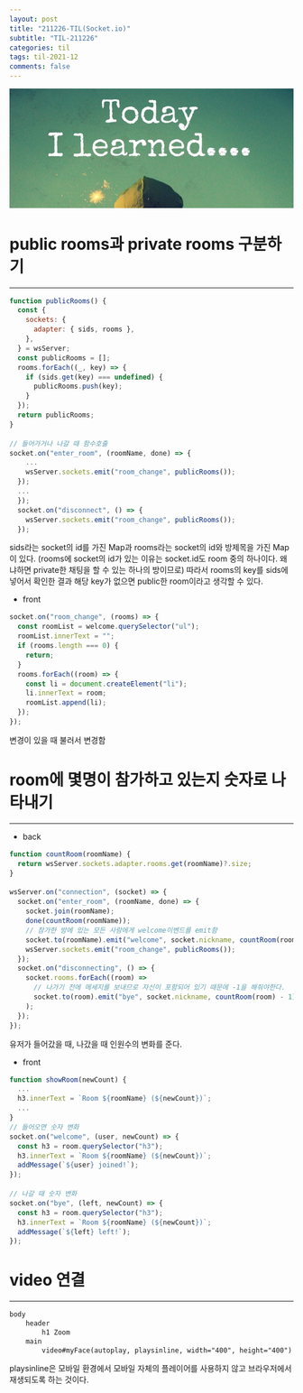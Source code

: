 ```yaml
---
layout: post
title: "211226-TIL(Socket.io)"
subtitle: "TIL-211226"
categories: til
tags: til-2021-12
comments: false
---
```


![1-1](/assets/img/TIL.jpeg)

# public rooms과 private rooms 구분하기

---

```js
function publicRooms() {
  const {
    sockets: {
      adapter: { sids, rooms },
    },
  } = wsServer;
  const publicRooms = [];
  rooms.forEach((_, key) => {
    if (sids.get(key) === undefined) {
      publicRooms.push(key);
    }
  });
  return publicRooms;
}

// 들어가거나 나갈 때 함수호출
socket.on("enter_room", (roomName, done) => {
    ...
    wsServer.sockets.emit("room_change", publicRooms());
  });
  ...
  });
  socket.on("disconnect", () => {
    wsServer.sockets.emit("room_change", publicRooms());
  });
```

sids라는 socket의 id를 가진 Map과 rooms라는 socket의 id와 방제목을 가진 Map이 있다.
(rooms에 socket의 id가 있는 이유는 socket.id도 room 중의 하나이다. 왜냐하면 private한 채팅을 할 수 있는 하나의 방이므로)
따라서 rooms의 key를 sids에 넣어서 확인한 결과 해당 key가 없으면 public한 room이라고 생각할 수 있다.

- front

```js
socket.on("room_change", (rooms) => {
  const roomList = welcome.querySelector("ul");
  roomList.innerText = "";
  if (rooms.length === 0) {
    return;
  }
  rooms.forEach((room) => {
    const li = document.createElement("li");
    li.innerText = room;
    roomList.append(li);
  });
});
```

변경이 있을 때 불러서 변경함

# room에 몇명이 참가하고 있는지 숫자로 나타내기

---

- back

```js
function countRoom(roomName) {
  return wsServer.sockets.adapter.rooms.get(roomName)?.size;
}

wsServer.on("connection", (socket) => {
  socket.on("enter_room", (roomName, done) => {
    socket.join(roomName);
    done(countRoom(roomName));
    // 참가한 방에 있는 모든 사람에게 welcome이벤드를 emit함
    socket.to(roomName).emit("welcome", socket.nickname, countRoom(roomName));
    wsServer.sockets.emit("room_change", publicRooms());
  });
  socket.on("disconnecting", () => {
    socket.rooms.forEach((room) =>
      // 나가기 전에 메세지를 보내므로 자신이 포함되어 있기 때문에 -1을 해줘야한다.
      socket.to(room).emit("bye", socket.nickname, countRoom(room) - 1)
    );
  });
});
```

유저가 들어갔을 때, 나갔을 때 인원수의 변화를 준다.

- front

```js
function showRoom(newCount) {
  ...
  h3.innerText = `Room ${roomName} (${newCount})`;
  ...
}
// 들어오면 숫자 변화
socket.on("welcome", (user, newCount) => {
  const h3 = room.querySelector("h3");
  h3.innerText = `Room ${roomName} (${newCount})`;
  addMessage(`${user} joined!`);
});

// 나갈 때 숫자 변화
socket.on("bye", (left, newCount) => {
  const h3 = room.querySelector("h3");
  h3.innerText = `Room ${roomName} (${newCount})`;
  addMessage(`${left} left!`);
});
```

# video 연결

---

```pug
body
    header
        h1 Zoom
    main
        video#myFace(autoplay, playsinline, width="400", height="400")
```

playsinline은 모바일 환경에서 모바일 자체의 플레이어를 사용하지 않고 브라우저에서 재생되도록 하는 것이다.
